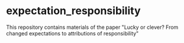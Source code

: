 # expectation_responsibility
This repository contains materials of the paper "Lucky or clever? From changed expectations to attributions of responsibility"
